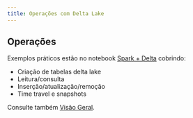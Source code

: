 ```yaml
---
title: Operações com Delta Lake
---
```


## Operações

Exemplos práticos estão no notebook [Spark + Delta](../notebooks/spark-delta-lake/spark-delta-lake.ipynb) cobrindo:

- Criação de tabelas delta lake
- Leitura/consulta
- Inserção/atualização/remoção
- Time travel e snapshots

Consulte também [Visão Geral](overview.md).
